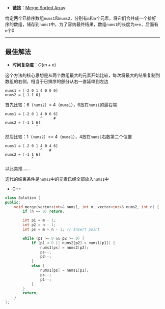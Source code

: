 + **链接**：[Merge Sorted Array](https://leetcode.com/problems/merge-sorted-array/description/?envType=study-plan-v2&envId=top-interview-150)

给定两个已排序数组`nums1`和`nums2`，分别有`m`和`n`个元素，将它们合并成一个排好序的数组，储存到`nums1`中。为了容纳最终结果，数组`nums1`的长度为`m+n`，后面有`n`个0

---
## 最佳解法

+ **时间复杂度**：$O(m+n)$

这个方法的核心思想是从两个数组最大的元素开始比较，每次将最大的结果复制到数组的右侧，相当于已排序的部分从右一直延申到左边

```
nums1 = [-2 0 1 4 0 0 0]
nums2 = [-1 1 6]
```

首先比较：6（`nums2`）> 4（`nums1`），6放在`nums1`的最右端

```
nums1 = [-2 0 1 4 0 0 6]
                ^	  #
nums2 = [-1 1 6]
              ^	
```

然后比较：1（`nums2`）<= 4（`nums1`），4放在`nums1`右数第二个位置

```
nums1 = [-2 0 1 4 0 4 6]
                ^	#  
nums2 = [-1 1 6]
            ^	
```

以此类推......

迭代的结束条件是`nums2`中的元素已经全部放入`nums1`中

+ C++

```c++
class Solution {
public:
    void merge(vector<int>& nums1, int m, vector<int>& nums2, int n) {
        if (n == 0) return;                                          

        int p1 = m - 1;
        int p2 = n - 1;
        int ps = m + n - 1; // Insert point

        while (ps >= 0 && p2 >= 0) {
            if (p1 < 0 || nums2[p2] > nums1[p1]) {
                nums1[ps] = nums2[p2];
                ps--;
                p2--;
            }
            else {
                nums1[ps] = nums1[p1];
                ps--;
                p1--;
            }
        }
        return;
    }
};
```